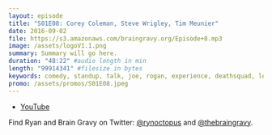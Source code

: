 ```yaml
---
layout: episode
title: "S01E08: Corey Coleman, Steve Wrigley, Tim Meunier"
date: 2016-09-02
file: https://s3.amazonaws.com/braingravy.org/Episode+8.mp3
image: /assets/logoV1.1.png
summary: Summary will go here.
duration: "48:22" #audio length in min
length: "99914341" #filesize in bytes
keywords: comedy, standup, talk, joe, rogan, experience, deathsquad, legion, of, skanks, science, media, news, video, games, nerd, comics, nerdist, pop, culter, technology, politics, npr
promo: /assets/promos/S01E08.jpeg
---
```



- [YouTube](https://www.youtube.com/channel/UCeHkFQsmv90Num66OcKSAXg)


Find Ryan and Brain Gravy on Twitter: [@rynoctopus](https://twitter.com/rynoctopus) and [@thebraingravy](https://twitter.com/thebraingravy).